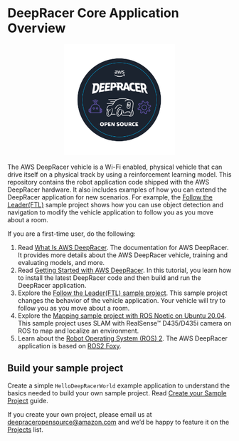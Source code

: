 # DeepRacer Core Application Overview 

<p align="center">
<img src="/media/deepracer_circle_sticker.png" width="250" height="250" >
</p>

The AWS DeepRacer vehicle is a Wi-Fi enabled, physical vehicle that can 
drive itself on a physical track by using a reinforcement learning model. This 
repository contains the robot application code shipped with the AWS DeepRacer hardware. 
It also includes examples of how you can extend the DeepRacer application for new 
scenarios. For example, the [Follow the Leader(FTL)](https://github.com/aws-deepracer/aws-deepracer-follow-the-leader-sample-project) sample project shows how you can use object detection and 
navigation to modify the vehicle application to follow you as you move about a room.

If you are a first-time user, do the following:

1. Read [What Is AWS DeepRacer](https://docs.aws.amazon.com/deepracer/latest/developerguide/what-is-deepracer.html). The documentation for AWS DeepRacer. It provides more details about the AWS DeepRacer vehicle, training and evaluating models, and more.
1. Read [Getting Started with AWS DeepRacer](https://github.com/aws-deepracer/aws-deepracer-launcher/blob/main/getting-started.md). In this tutorial, you learn how to install the latest DeepRacer code and then build and run the DeepRacer application.
1. Explore the [Follow the Leader(FTL) sample project](https://github.com/aws-deepracer/aws-deepracer-follow-the-leader-sample-project). This sample project changes the behavior of the vehicle application. Your vehicle will try to follow you as you move about a room.
1. Explore the [Mapping sample project with ROS Noetic on Ubuntu 20.04](https://github.com/aws-deepracer/aws-deepracer-mapping-sample-project). This sample project uses SLAM with RealSense™ D435/D435i camera on ROS to map and localize an environment.
1. Learn about the [Robot Operating System (ROS) 2](http://wiki.ros.org/doc/ROS2). The AWS DeepRacer application is based on [ROS2 Foxy](https://index.ros.org/doc/ros2/Releases/Release-Foxy-Fitzroy/). 


## Build your sample project

Create a simple `HelloDeepRacerWorld` example application to understand the basics needed to build your own sample project. Read [Create your Sample Project](https://github.com/aws-deepracer/aws-deepracer-launcher/blob/main/create-your-sample-project.md) guide.

If you create your own project, please email us at deepraceropensource@amazon.com and we’d be happy to feature it on the [Projects](https://github.com/aws-deepracer/aws-deepracer-launcher/blob/main/projects.md) list.

